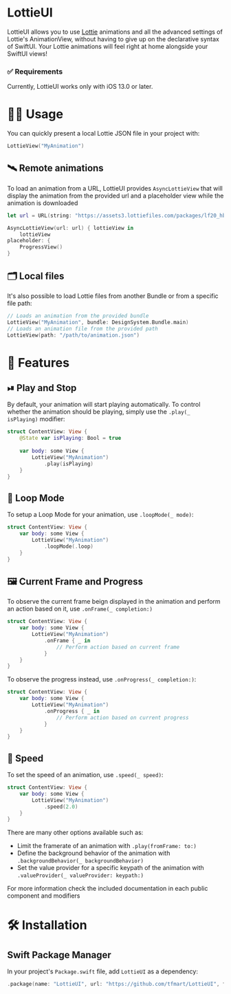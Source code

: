 # LottieUI

LottieUI allows you to use [Lottie](https://airbnb.design/lottie/) animations and all the advanced settings of Lottie's AnimationView, without having to give up on the declarative syntax of SwiftUI. Your Lottie animations will feel right at home alongside your SwiftUI views!

### ✅ Requirements

Currently, LottieUI works only with iOS 13.0 or later.

# 🧑‍💻 Usage

You can quickly present a local Lottie JSON file in your project with:

```swift
LottieView("MyAnimation")
```

## 🛰 Remote animations

To load an animation from a URL, LottieUI provides `AsyncLottieView` that will display the animation from the provided url and a placeholder view while the animation is downloaded

```swift
let url = URL(string: "https://assets3.lottiefiles.com/packages/lf20_hbdelex6.json")!

AsyncLottieView(url: url) { lottieView in
    lottieView
placeholder: {
    ProgressView()
}
```

## 🗂 Local files

It's also possible to load Lottie files from another Bundle or from a specific file path:

```swift
// Loads an animation from the provided bundle
LottieView("MyAnimation", bundle: DesignSystem.Bundle.main)
// Loads an animation file from the provided path
LottieView(path: "/path/to/animation.json")
```

# 🚀 Features

## ⏯ Play and Stop

By default, your animation will start playing automatically. To control whether the animation should be playing, simply use the `.play(_ isPlaying)` modifier:

```swift
struct ContentView: View {
    @State var isPlaying: Bool = true
    
    var body: some View {
        LottieView("MyAnimation")
            .play(isPlaying)
    }
}
```

## 🔁 Loop Mode

To setup a Loop Mode for your animation, use `.loopMode(_ mode)`:

```swift
struct ContentView: View {
    var body: some View {
        LottieView("MyAnimation")
            .loopMode(.loop)
    }
}
```

## 🖼 Current Frame and Progress

To observe the current frame beign displayed in the animation and perform an action based on it, use `.onFrame(_ completion:)`

```swift
struct ContentView: View {
    var body: some View {
        LottieView("MyAnimation")
            .onFrame { _ in
                // Perform action based on current frame
            }
    }
}
```

To observe the progress instead, use `.onProgress(_ completion:)`:

```swift
struct ContentView: View {
    var body: some View {
        LottieView("MyAnimation")
            .onProgress { _ in
                // Perform action based on current progress
            }
    }
}
```

## 🏃 Speed

To set the speed of an animation, use `.speed(_ speed)`:

```swift
struct ContentView: View {
    var body: some View {
        LottieView("MyAnimation")
            .speed(2.0)
    }
}
```

There are many other options available such as:

- Limit the framerate of an animation with `.play(fromFrame: to:)`
- Define the background behavior of the animation with `.backgroundBehavior(_ backgroundBehavior)`
- Set the value provider for a specific keypath of the animation with `.valueProvider(_ valueProvider: keypath:)`

For more information check the included documentation in each public component and modifiers

# 🛠 Installation

## Swift Package Manager

In your project's `Package.swift` file, add `LottieUI` as a dependency:
```swift
.package(name: "LottieUI", url: "https://github.com/tfmart/LottieUI", from: "1.0.0")
```
